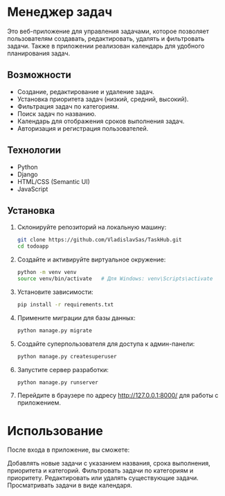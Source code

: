 # Менеджер задач

Это веб-приложение для управления задачами, которое позволяет пользователям создавать, редактировать, удалять и фильтровать задачи. Также в приложении реализован календарь для удобного планирования задач.

## Возможности

- Создание, редактирование и удаление задач.
- Установка приоритета задач (низкий, средний, высокий).
- Фильтрация задач по категориям.
- Поиск задач по названию.
- Календарь для отображения сроков выполнения задач.
- Авторизация и регистрация пользователей.

## Технологии

- Python
- Django
- HTML/CSS (Semantic UI)
- JavaScript

## Установка

1. Склонируйте репозиторий на локальную машину:

   ```bash
   git clone https://github.com/VladislavSas/TaskHub.git
   cd todoapp
   
2. Создайте и активируйте виртуальное окружение:

   ```bash
   python -m venv venv
   source venv/bin/activate   # Для Windows: venv\Scripts\activate
   
3. Установите зависимости:

   ```bash
   pip install -r requirements.txt

4. Примените миграции для базы данных:
   ```bash
   python manage.py migrate

5. Создайте суперпользователя для доступа к админ-панели:
   ```bash
   python manage.py createsuperuser

6. Запустите сервер разработки:
    ```bash
   python manage.py runserver

7. Перейдите в браузере по адресу http://127.0.0.1:8000/ для работы с приложением.

# Использование

После входа в приложение, вы сможете:

Добавлять новые задачи с указанием названия, срока выполнения, приоритета и категорий.
Фильтровать задачи по категориям и приоритету.
Редактировать или удалять существующие задачи.
Просматривать задачи в виде календаря.


